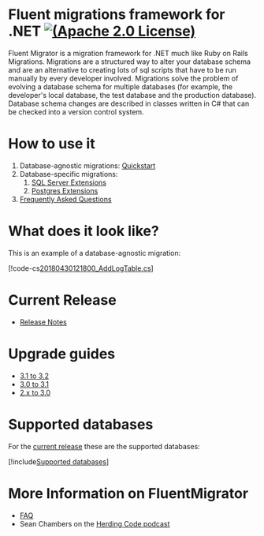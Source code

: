 # Fluent migrations framework for .NET [![(Apache 2.0 License)](https://img.shields.io/github/license/fluentmigrator/fluentmigrator.svg)](https://github.com/fluentmigrator/fluentmigrator/blob/master/LICENSE.txt)

Fluent Migrator is a migration framework for .NET much like Ruby on Rails Migrations. Migrations are a structured way to alter your database schema and are an alternative to creating lots of sql scripts that have to be run manually by every developer involved. Migrations solve the problem of evolving a database schema for multiple databases (for example, the developer's local database, the test database and the production database). Database schema changes are described in classes written in C# that can be checked into a version control system.

# How to use it

1. Database-agnostic migrations: [Quickstart](xref:quickstart.md)
2. Database-specific migrations:
    1. [SQL Server Extensions](xref:sql-server-extensions.md)
    2. [Postgres Extensions](xref:postgres-extensions.md)
3. [Frequently Asked Questions](xref:faq)

# What does it look like?

This is an example of a database-agnostic migration:

[!code-cs[20180430121800_AddLogTable.cs](articles/quickstart/20180430121800_AddLogTable.cs "Your first migration")]

# Current Release

* [Release Notes](https://github.com/fluentmigrator/fluentmigrator/releases)

# Upgrade guides

* [3.1 to 3.2](xref:upgrade-guide-3.1-to-3.2)
* [3.0 to 3.1](xref:upgrade-guide-3.0-to-3.1)
* [2.x to 3.0](xref:upgrade-guide-2.0-to-3.0)

# Supported databases

For the [current release](https://github.com/fluentmigrator/fluentmigrator/releases/latest) these are the supported databases:

[!include[Supported databases](snippets/supported-databases.md)]

# More Information on FluentMigrator

* [FAQ](xref:faq)
* Sean Chambers on the [Herding Code podcast](http://herdingcode.com/herding-code-70)

